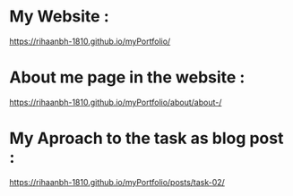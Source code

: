 # My Website :
https://rihaanbh-1810.github.io/myPortfolio/

# About me page in the website :
https://rihaanbh-1810.github.io/myPortfolio/about/about-/

# My Aproach to the task as blog post :
https://rihaanbh-1810.github.io/myPortfolio/posts/task-02/
